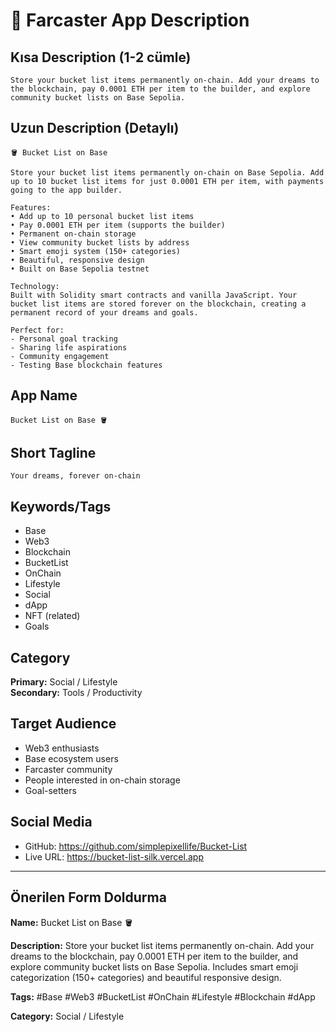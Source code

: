 # 📝 Farcaster App Description

## Kısa Description (1-2 cümle)
```
Store your bucket list items permanently on-chain. Add your dreams to the blockchain, pay 0.0001 ETH per item to the builder, and explore community bucket lists on Base Sepolia.
```

## Uzun Description (Detaylı)
```
🪣 Bucket List on Base

Store your bucket list items permanently on-chain on Base Sepolia. Add up to 10 bucket list items for just 0.0001 ETH per item, with payments going to the app builder.

Features:
• Add up to 10 personal bucket list items
• Pay 0.0001 ETH per item (supports the builder)
• Permanent on-chain storage
• View community bucket lists by address
• Smart emoji system (150+ categories)
• Beautiful, responsive design
• Built on Base Sepolia testnet

Technology:
Built with Solidity smart contracts and vanilla JavaScript. Your bucket list items are stored forever on the blockchain, creating a permanent record of your dreams and goals.

Perfect for:
- Personal goal tracking
- Sharing life aspirations
- Community engagement
- Testing Base blockchain features
```

## App Name
```
Bucket List on Base 🪣
```

## Short Tagline
```
Your dreams, forever on-chain
```

## Keywords/Tags
- Base
- Web3
- Blockchain
- BucketList
- OnChain
- Lifestyle
- Social
- dApp
- NFT (related)
- Goals

## Category
**Primary:** Social / Lifestyle  
**Secondary:** Tools / Productivity

## Target Audience
- Web3 enthusiasts
- Base ecosystem users
- Farcaster community
- People interested in on-chain storage
- Goal-setters

## Social Media
- GitHub: https://github.com/simplepixellife/Bucket-List
- Live URL: https://bucket-list-silk.vercel.app

---

## Önerilen Form Doldurma

**Name:** Bucket List on Base 🪣

**Description:** Store your bucket list items permanently on-chain. Add your dreams to the blockchain, pay 0.0001 ETH per item to the builder, and explore community bucket lists on Base Sepolia. Includes smart emoji categorization (150+ categories) and beautiful responsive design.

**Tags:** #Base #Web3 #BucketList #OnChain #Lifestyle #Blockchain #dApp

**Category:** Social / Lifestyle

